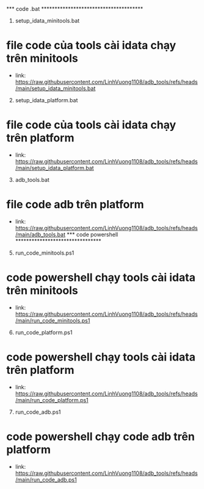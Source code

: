 *** code .bat **************************************
1. setup_idata_minitools.bat
  # file code của tools cài idata chạy trên minitools
  * link: https://raw.githubusercontent.com/LinhVuong1108/adb_tools/refs/heads/main/setup_idata_minitools.bat
2. setup_idata_platform.bat
  # file code của tools cài idata chạy trên platform
  * link: https://raw.githubusercontent.com/LinhVuong1108/adb_tools/refs/heads/main/setup_idata_platform.bat
3. adb_tools.bat
  # file code adb trên platform
  * link: https://raw.githubusercontent.com/LinhVuong1108/adb_tools/refs/heads/main/adb_tools.bat
*** code powershell ********************************
5. run_code_minitools.ps1
  # code powershell chạy tools cài idata trên minitools
  * link: https://raw.githubusercontent.com/LinhVuong1108/adb_tools/refs/heads/main/run_code_minitools.ps1
6. run_code_platform.ps1
  # code powershell chạy tools cài idata trên platform
  * link: https://raw.githubusercontent.com/LinhVuong1108/adb_tools/refs/heads/main/run_code_platform.ps1
7. run_code_adb.ps1
  # code powershell chạy code adb trên platform
  * link: https://raw.githubusercontent.com/LinhVuong1108/adb_tools/refs/heads/main/run_code_adb.ps1
